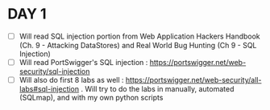 # DAY 1

* [ ] Will read SQL injection portion from Web Application Hackers Handbook (Ch. 9 - Attacking DataStores) and Real World Bug Hunting (Ch 9 - SQL Injection)
* [ ] Will read PortSwigger's SQL injection : https://portswigger.net/web-security/sql-injection
* [ ] Will also do first 8 labs as well : https://portswigger.net/web-security/all-labs#sql-injection . Will try to do the labs in manually, automated (SQLmap), and with my  own python scripts
